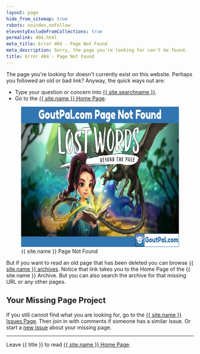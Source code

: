 ```yaml
---
layout: page
hide_from_sitemap: true
robots: noindex,nofollow
eleventyExcludeFromCollections: true
permalink: 404.html
meta_title: Error 404 - Page Not Found
meta_description: Sorry, the page you're looking for can't be found.
title: Error 404 - Page Not Found
---
```

<script async src="https://www.googletagmanager.com/gtag/js?id=G-M483DNFTVG"></script>
<script>
  window.dataLayer = window.dataLayer || [];
  function gtag(){dataLayer.push(arguments);}
  gtag('js', new Date());
  gtag('config', 'G-M483DNFTVG');
</script>
The page you're looking for doesn't currently exist on this website. Perhaps you followed an old or bad link? Anyway, the quick ways out are:
- Type your question or concern into <a href="{{ site.searchurl }}">{{ site.searchname }}</a>.
- Go to the <a href="/">{{ site.name }} Home Page</a>.

<figure class="inner">
<img src="/images/goutpal-com-page-not-found.webp" alt="{{ site.name }} Page Not Found" width="610" height="377">
  <figcaption>{{ site.name }} Page Not Found</figcaption>
</figure>

But if you want to read an old page that has been deleted you can browse <a href="https://web.archive.org/web/20211108055838/https://www.goutpal.com/">{{ site.name }} archives</a>. Notice that link takes you to the Home Page of the {{ site.name }} Archive. But you can also search the archive for that missing URL or any other pages.

## Your Missing Page Project

If you still cannot find what you are looking for, go to the <a href="{{ site.github }}issues">{{ site.name }} Issues Page</a>. Then join in with comments if someone has a similar issue. Or start a <a href="{{ site.github }}issues/new/chose">new issue</a> about your missing page.

<hr />

Leave {{ title }} to read <a href="/">{{ site.name }} Home Page</a>.
